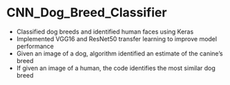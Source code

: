# CNN_Dog_Breed_Classifier

- Classified dog breeds and identified human faces using Keras
- Implemented VGG16 and ResNet50 transfer learning to improve model performance
- Given an image of a dog, algorithm identified an estimate of the canine’s breed
- If given an image of a human, the code identifies the most similar dog breed
